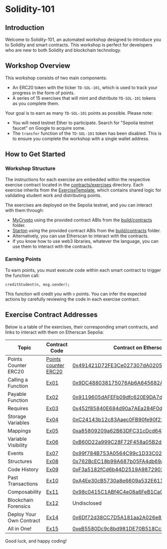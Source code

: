 # Solidity-101

## Introduction

Welcome to Solidity-101, an automated workshop designed to introduce you to Solidity and smart contracts. This workshop is perfect for developers who are new to both Solidity and blockchain technology.

## Workshop Overview

This workshop consists of two main components:
- An ERC20 token with the ticker `TD-SOL-101`, which is used to track your progress in the form of points.
- A series of 15 exercises that will mint and distribute `TD-SOL-101` tokens as you complete them.

Your goal is to earn as many `TD-SOL-101` points as possible. Please note:
- You will need testnet Ether to participate. Search for "Sepolia testnet faucet" on Google to acquire some.
- The `transfer` function of the `TD-SOL-101` token has been disabled. This is to ensure you complete the workshop with a single wallet address.

## How to Get Started

### Workshop Structure

The instructions for each exercise are embedded within the respective exercise contract located in the [contracts/exercises](contracts/exercises) directory. Each exercise inherits from the [ExerciseTemplate](contracts/exerciseTemplate.sol), which contains shared logic for validating student work and distributing points.

The exercises are deployed on the Sepolia testnet, and you can interact with them through:
- [MyCrypto](https://mycrypto.com/contracts/interact) using the provided contract ABIs from the [build/contracts](build/contracts) folder.
- [Starton](https://app.starton.com/auth/login?redirect_to=https://app.starton.com/projects) using the provided contract ABIs from the [build/contracts](build/contracts) folder.
- Alternatively, you can use Etherscan to interact with the contracts.
- If you know how to use web3 libraries, whatever the language, you can use them to interact with the contracts.

### Earning Points

To earn points, you must execute code within each smart contract to trigger the function call:
```solidity
creditStudent(n, msg.sender);
```
This function will credit you with `n` points. You can infer the expected actions by carefully reviewing the code in each exercise contract.

## Exercise Contract Addresses

Below is a table of the exercises, their corresponding smart contracts, and links to interact with them on Etherscan Sepolia:

| Topic                        | Contract Code                                         | Contract on Etherscan                                                                                     |
|------------------------------|------------------------------------------------------|------------------------------------------------------------------------------------------------------------|
| Points Counter ERC20          | [Points counter ERC20](contracts/TDERC20.sol)        | [0x491421D72FE3Ce027307dA0205A2f7Ca3115F0cb](https://sepolia.etherscan.io/address/0x491421D72FE3Ce027307dA0205A2f7Ca3115F0cb)                     |
| Calling a Function            | [Ex01](contracts/exercises/ex01.sol)                 | [0x9DC488038175076Ab6A645682A9148D63D5841d4](https://sepolia.etherscan.io/address/0x9DC488038175076Ab6A645682A9148D63D5841d4)                     |
| Payable Function              | [Ex02](contracts/exercises/ex02.sol)                 | [0x9119605dAFEFb09dfc620E9DA7dfD6Ec62A4c442](https://sepolia.etherscan.io/address/0x9119605dAFEFb09dfc620E9DA7dfD6Ec62A4c442)                     |
| Requires                      | [Ex03](contracts/exercises/ex03.sol)                 | [0x452f85840E684d90a7AEa284F0d12FEe469F469a](https://sepolia.etherscan.io/address/0x452f85840E684d90a7AEa284F0d12FEe469F469a)                     |
| Storage Variables             | [Ex04](contracts/exercises/ex04.sol)                 | [0xC24143b12c83Aaec0FB90fe90f219623bc048c0E](https://sepolia.etherscan.io/address/0xC24143b12c83Aaec0FB90fe90f219623bc048c0E)                     |
| Mappings                      | [Ex05](contracts/exercises/ex05.sol)                 | [0xa85809209a62B63DFC31cDcd64D9916d6BD282Ea](https://sepolia.etherscan.io/address/0xa85809209a62B63DFC31cDcd64D9916d6BD282Ea)                     |
| Variable Visibility           | [Ex06](contracts/exercises/ex06.sol)                 | [0xB60D22a999C28F72F458a05B2d0bcFdACa8C0ECE](https://sepolia.etherscan.io/address/0xB60D22a999C28F72F458a05B2d0bcFdACa8C0ECE)                     |
| Events                        | [Ex07](contracts/exercises/ex07.sol)                 | [0x99f784B753A0564C99c1D33C027E4306767e186e](https://sepolia.etherscan.io/address/0x99f784B753A0564C99c1D33C027E4306767e186e)                     |
| Structures                    | [Ex08](contracts/exercises/ex08.sol)                 | [0x762BcEC18b99A687b05FA4db69a8D80D1E9fa2E5](https://sepolia.etherscan.io/address/0x762BcEC18b99A687b05FA4db69a8D80D1E9fa2E5)                     |
| Code History                  | [Ex09](contracts/exercises/ex09.sol)                 | [0xF3a5182fCd6b44D2519A987290277FDe38F452fc](https://sepolia.etherscan.io/address/0xF3a5182fCd6b44D2519A987290277FDe38F452fc)                     |
| Past Transactions             | [Ex10](contracts/exercises/ex10.sol)                 | [0xA4Ee30cB5730a8e6609a532E6111E774bC206200](https://sepolia.etherscan.io/address/0xA4Ee30cB5730a8e6609a532E6111E774bC206200)                     |
| Composability                 | [Ex11](contracts/exercises/ex11.sol)                 | [0x98c0415C1ABf4C4e08a6FeB1CaC95b9CEA4673F0](https://sepolia.etherscan.io/address/0x98c0415C1ABf4C4e08a6FeB1CaC95b9CEA4673F0)                     |
| Blockchain Forensics          | [Ex12](contracts/exercises/ex12.sol)                 | Undisclosed                                                                                                |
| Deploy Your Own Contract       | [Ex14](contracts/exercises/ex14.sol)                 | [0x6Df72d38CC7D5A181aa2A026e89d8D95a8576619](https://sepolia.etherscan.io/address/0x6Df72d38CC7D5A181aa2A026e89d8D95a8576619)                     |
| All in One!                   | [Ex15](contracts/exercises/ex15.sol)                 | [0xeB5580Dc9c8bd981DE70B518Cc2d614E2CE7BDE4](https://sepolia.etherscan.io/address/0xeB5580Dc9c8bd981DE70B518Cc2d614E2CE7BDE4)                     |

Good luck, and happy coding!
